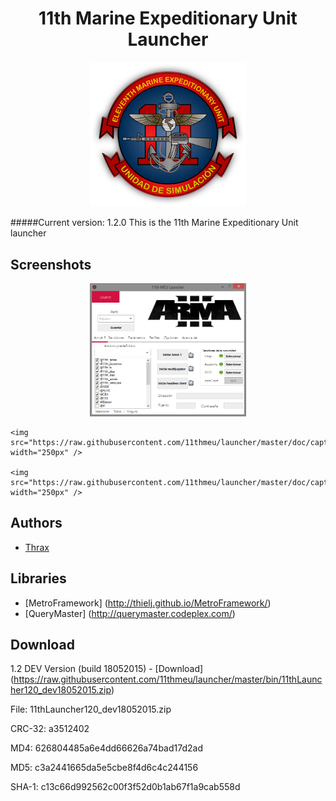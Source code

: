 <h1 align="center">11th Marine Expeditionary Unit Launcher</h1>
<p align="center">
	<img src="https://raw.githubusercontent.com/11thmeu/launcher/master/doc/logo-transparent.png" width="250px" />
</p>

#####Current version: 1.2.0
This is the 11th Marine Expeditionary Unit launcher


## Screenshots
<p align="center">
	<img src="https://raw.githubusercontent.com/11thmeu/launcher/master/doc/capture1.png" width="250px" />

	<img src="https://raw.githubusercontent.com/11thmeu/launcher/master/doc/capture2.png" width="250px" />

	<img src="https://raw.githubusercontent.com/11thmeu/launcher/master/doc/capture3.png" width="250px" />
</p>

## Authors
 * [Thrax](https://github.com/Thraxs/)

 
## Libraries
 * [MetroFramework] (http://thielj.github.io/MetroFramework/) 
 * [QueryMaster] (http://querymaster.codeplex.com/) 
 
 
## Download
1.2 DEV Version (build 18052015) - [Download] (https://raw.githubusercontent.com/11thmeu/launcher/master/bin/11thLauncher120_dev18052015.zip) 
<p>  File: 11thLauncher120_dev18052015.zip</p>
<p>CRC-32: a3512402</p>
<p>   MD4: 626804485a6e4dd66626a74bad17d2ad</p>
<p>   MD5: c3a2441665da5e5cbe8f4d6c4c244156</p>
<p> SHA-1: c13c66d992562c00f3f52d0b1ab67f1a9cab558d</p>
